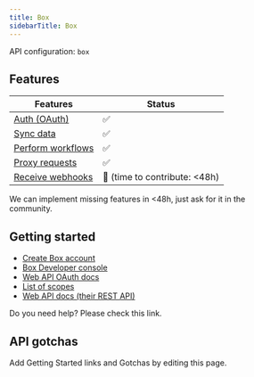 ```yaml
---
title: Box
sidebarTitle: Box
---
```


API configuration: `box`

## Features

| Features | Status |
| - | - |
| [Auth (OAuth)](/integrate/guides/authorize-an-api) | ✅ |
| [Sync data](/integrate/guides/sync-data-from-an-api) | ✅ |
| [Perform workflows](/integrate/guides/perform-workflows-with-an-api) | ✅ |
| [Proxy requests](/integrate/guides/proxy-requests-to-an-api) | ✅ |
| [Receive webhooks](/integrate/guides/receive-webhooks-from-an-api) | 🚫 (time to contribute: &lt;48h) |

We can implement missing features in &lt;48h, just ask for it in the community.

## Getting started

-   [Create Box account](https://box.com)
-   [Box Developer console](https://app.box.com/developers/)
-   [Web API OAuth docs](https://developer.box.com/guides/authentication/oauth2/)
-   [List of scopes](https://developer.box.com/guides/api-calls/permissions-and-errors/scopes/)
-   [Web API docs (their REST API)](https://developer.box.com/reference/resources/classification)

Do you need help? Please check this link.

## API gotchas

Add Getting Started links and Gotchas by editing this page.

